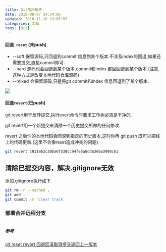 ```yaml
---
title: Git常用操作
date: 2018-08-07 14:34:06
updated: 2018-11-16 19:05:07
categories: 工具
tags: [git]
---
```


#### 回退` reset` (未push)

* --soft  保留源码,只回退到commit 信息到某个版本.不涉及index的回退,如果还需要提交,直接commit即可.
* --hard 源码也会回退到某个版本,commit和index 都回回退到某个版本.(注意,这种方式是改变本地代码仓库源码) 
* --mixed 会保留源码,只是将git commit和index 信息回退到了某个版本.

![](http://ohdtoul5i.bkt.clouddn.com/1533623741056.png)

#### 回退`revert`(已push)

git revert用于反转提交,执行evert命令时要求工作树必须是干净的. 

git revert用一个新提交来消除一个历史提交所做的任何修改.

revert 之后你的本地代码会回滚到指定的历史版本,这时你再 git push 既可以把线上的代码更新.(这里不会像reset造成冲突的问题)

```sh
git revert c011eb3c20ba6fb38cc94fe5a8dda366a3990c61
```



## 清除已提交内容，解决.gitignore无效

添加.gitignore执行如下

```bash
git rm -r --cached .
git add .
git commit -m 'clear track'
```



### 部署合并远程分支

```bash

```





##### 参考

[git reset revert 回退回滚取消提交返回上一版本](http://yijiebuyi.com/blog/8f985d539566d0bf3b804df6be4e0c90.html)